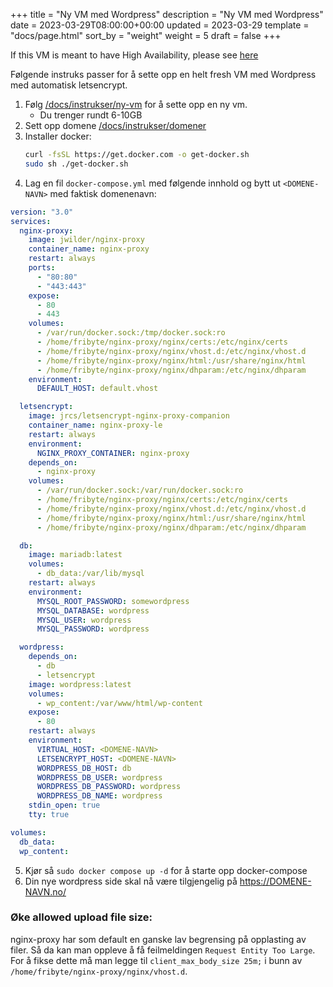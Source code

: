 +++
title = "Ny VM med Wordpress"
description = "Ny VM med Wordpress"
date = 2023-03-29T08:00:00+00:00
updated = 2023-03-29
template = "docs/page.html"
sort_by = "weight"
weight = 5
draft = false
+++

If this VM is meant to have High Availability, please see [here](../ha-setup)

Følgende instruks passer for å sette opp en helt fresh VM med Wordpress med
automatisk letsencrypt.

1. Følg [/docs/instrukser/ny-vm](/docs/instrukser/ny-vm/) for å sette opp en ny
   vm.
   - Du trenger rundt 6-10GB
2. Sett opp domene [/docs/instrukser/domener](/docs/instrukser/domener/)
3. Installer docker:
   ```sh
   curl -fsSL https://get.docker.com -o get-docker.sh
   sudo sh ./get-docker.sh
   ```
4. Lag en fil `docker-compose.yml` med følgende innhold og bytt ut
   `<DOMENE-NAVN>` med faktisk domenenavn:

```yaml
version: "3.0"
services:
  nginx-proxy:
    image: jwilder/nginx-proxy
    container_name: nginx-proxy
    restart: always
    ports:
      - "80:80"
      - "443:443"
    expose:
      - 80
      - 443
    volumes:
      - /var/run/docker.sock:/tmp/docker.sock:ro
      - /home/fribyte/nginx-proxy/nginx/certs:/etc/nginx/certs
      - /home/fribyte/nginx-proxy/nginx/vhost.d:/etc/nginx/vhost.d
      - /home/fribyte/nginx-proxy/nginx/html:/usr/share/nginx/html
      - /home/fribyte/nginx-proxy/nginx/dhparam:/etc/nginx/dhparam
    environment:
      DEFAULT_HOST: default.vhost

  letsencrypt:
    image: jrcs/letsencrypt-nginx-proxy-companion
    container_name: nginx-proxy-le
    restart: always
    environment:
      NGINX_PROXY_CONTAINER: nginx-proxy
    depends_on:
      - nginx-proxy
    volumes:
      - /var/run/docker.sock:/var/run/docker.sock:ro
      - /home/fribyte/nginx-proxy/nginx/certs:/etc/nginx/certs
      - /home/fribyte/nginx-proxy/nginx/vhost.d:/etc/nginx/vhost.d
      - /home/fribyte/nginx-proxy/nginx/html:/usr/share/nginx/html
      - /home/fribyte/nginx-proxy/nginx/dhparam:/etc/nginx/dhparam

  db:
    image: mariadb:latest
    volumes:
      - db_data:/var/lib/mysql
    restart: always
    environment:
      MYSQL_ROOT_PASSWORD: somewordpress
      MYSQL_DATABASE: wordpress
      MYSQL_USER: wordpress
      MYSQL_PASSWORD: wordpress

  wordpress:
    depends_on:
      - db
      - letsencrypt
    image: wordpress:latest
    volumes:
      - wp_content:/var/www/html/wp-content
    expose:
      - 80
    restart: always
    environment:
      VIRTUAL_HOST: <DOMENE-NAVN>
      LETSENCRYPT_HOST: <DOMENE-NAVN>
      WORDPRESS_DB_HOST: db
      WORDPRESS_DB_USER: wordpress
      WORDPRESS_DB_PASSWORD: wordpress
      WORDPRESS_DB_NAME: wordpress
    stdin_open: true
    tty: true

volumes:
  db_data:
  wp_content:
```

5. Kjør så `sudo docker compose up -d` for å starte opp docker-compose
6. Din nye wordpress side skal nå være tilgjengelig på https://DOMENE-NAVN.no/

### Øke allowed upload file size:

nginx-proxy har som default en ganske lav begrensing på opplasting av filer. Så
da kan man oppleve å få feilmeldingen `Request Entity Too Large`. For å fikse
dette må man legge til `client_max_body_size 25m;` i bunn av
`/home/fribyte/nginx-proxy/nginx/vhost.d`.

